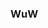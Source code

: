 ### WuW

<!--
**AgntNick/AgntNick** is a ✨ _special_ ✨ repository because its `README.md` (this file) appears on your GitHub profile.

Here are some ideas to get you started:

- 🔭 I’m currently working on Nothing waiting for opportunities
- 🌱 I’m currently learning ****Branco como a neve****
- 👯 I’m looking to collaborate on nobody
- 🤔 I’m looking for help with ...
- 💬 Ask me about Games
- 📫 How to reach me: ask me Hello
- 😄 Pronouns: Sou/Foda
- ⚡ Fun fact:...
-->
